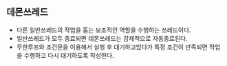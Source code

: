 ## 데몬쓰레드
  - 다른 일반쓰레드의 작업을 돕는 보조적인 역할을 수행하는 쓰레드이다.
  - 일반쓰레드가 모두 종료되면 데몬쓰레드는 강제적으로 자동종료된다.
  - 무한루프와 조건문을 이용해서 실행 후 대기하고있다가 특정 조건이 만족되면 작업을 수행하고 다시 대기하도록 작성한다.
  ```java
  
